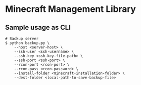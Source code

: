 # Minecraft Management Library #

## Sample usage as CLI ##

    # Backup server
    $ python backup.py \
        --host <server-host> \
        --ssh-user <ssh-username> \
        --ssh-key <ssh-key-file-path> \
        --ssh-port <ssh-port> \
        --rcon-port <rcon-port> \
        --rcon-pass <rcon-password> \
        --install-folder <minecraft-installation-folder> \
        --dest-folder <local-path-to-save-backup-file>
